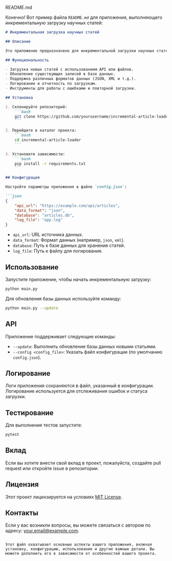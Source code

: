 README.md

Конечно! Вот пример файла `README.md` для приложения, выполняющего инкрементальную загрузку научных статей:

```markdown
# Инкрементальная загрузка научных статей

## Описание

Это приложение предназначено для инкрементальной загрузки научных статей из различных источников. Инкрементальная загрузка позволяет обновлять базу данных новыми статьями без необходимости повторной загрузки уже загруженных данных.

## Функциональность

- Загрузка новых статей с использованием API или файлов.
- Обновление существующих записей в базе данных.
- Поддержка различных форматов данных (JSON, XML и т.д.).
- Логирование и отчетность по загрузкам.
- Инструменты для работы с ошибками и повторной загрузки.

## Установка

1. Склонируйте репозиторий:
    ```bash
    git clone https://github.com/yourusername/incremental-article-loader.git
    ```

2. Перейдите в каталог проекта:
    ```bash
    cd incremental-article-loader
    ```

3. Установите зависимости:
    ```bash
    pip install -r requirements.txt
    ```

## Конфигурация

Настройте параметры приложения в файле `config.json`:

```json
{
    "api_url": "https://example.com/api/articles",
    "data_format": "json",
    "database": "articles.db",
    "log_file": "app.log"
}
```

- `api_url`: URL источника данных.
- `data_format`: Формат данных (например, `json`, `xml`).
- `database`: Путь к базе данных для хранения статей.
- `log_file`: Путь к файлу для логирования.

## Использование

Запустите приложение, чтобы начать инкрементальную загрузку:

```bash
python main.py
```

Для обновления базы данных используйте команду:

```bash
python main.py --update
```

## API

Приложение поддерживает следующие команды:

- `--update`: Выполнить обновление базы данных новыми статьями.
- `--config <config_file>`: Указать файл конфигурации (по умолчанию `config.json`).

## Логирование

Логи приложения сохраняются в файл, указанный в конфигурации. Логирование используется для отслеживания ошибок и статуса загрузки.

## Тестирование

Для выполнения тестов запустите:

```bash
pytest
```

## Вклад

Если вы хотите внести свой вклад в проект, пожалуйста, создайте pull request или откройте issue в репозитории.

## Лицензия

Этот проект лицензируется на условиях [MIT License](LICENSE).

## Контакты

Если у вас возникли вопросы, вы можете связаться с автором по адресу: [your.email@example.com](mailto:your.email@example.com).
```

Этот файл охватывает основные аспекты вашего приложения, включая установку, конфигурацию, использование и другие важные детали. Вы можете дополнить его в зависимости от особенностей вашего проекта.